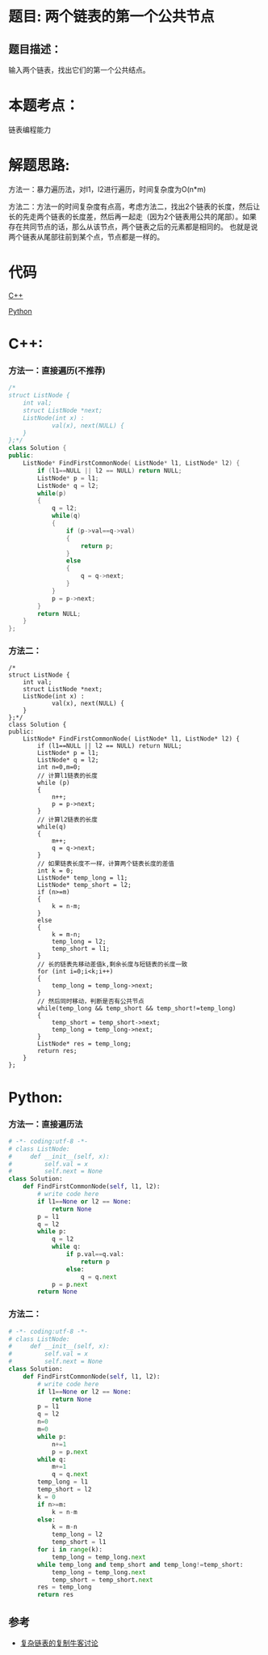 # 题目: 两个链表的第一个公共节点
## 题目描述：
输入两个链表，找出它们的第一个公共结点。
# 本题考点：
  
  链表编程能力
  
# 解题思路:
   方法一：暴力遍历法，对l1，l2进行遍历，时间复杂度为O(n\*m)
    
   方法二：方法一的时间复杂度有点高，考虑方法二，找出2个链表的长度，然后让长的先走两个链表的长度差，然后再一起走（因为2个链表用公共的尾部）。如果存在共同节点的话，那么从该节点，两个链表之后的元素都是相同的。 也就是说两个链表从尾部往前到某个点，节点都是一样的。
# 代码

[C++](./FirstCommonNodesInLists.cpp)

[Python](./FirstCommonNodesInLists.py)

# C++: 
### 方法一：直接遍历(不推荐)
```c++
/*
struct ListNode {
	int val;
	struct ListNode *next;
	ListNode(int x) :
			val(x), next(NULL) {
	}
};*/
class Solution {
public:
    ListNode* FindFirstCommonNode( ListNode* l1, ListNode* l2) {
        if (l1==NULL || l2 == NULL) return NULL;
        ListNode* p = l1;
        ListNode* q = l2;
        while(p)
        {
            q = l2;
            while(q)
            {
                if (p->val==q->val)
                {
                    return p;
                }
                else
                {
                    q = q->next;
                }
            }
            p = p->next;
        }
        return NULL;
    }
};
```
### 方法二：
```c+++
/*
struct ListNode {
	int val;
	struct ListNode *next;
	ListNode(int x) :
			val(x), next(NULL) {
	}
};*/
class Solution {
public:
    ListNode* FindFirstCommonNode( ListNode* l1, ListNode* l2) {
        if (l1==NULL || l2 == NULL) return NULL;
        ListNode* p = l1;
        ListNode* q = l2;
        int n=0,m=0;
        // 计算l1链表的长度
        while (p)
        {
            n++;
            p = p->next;
        }
        // 计算l2链表的长度
        while(q)
        {
            m++;
            q = q->next;
        }
        // 如果链表长度不一样，计算两个链表长度的差值
        int k = 0;
        ListNode* temp_long = l1;
        ListNode* temp_short = l2;
        if (n>=m)
        {
            k = n-m;
        }
        else
        {
            k = m-n;
            temp_long = l2;
            temp_short = l1;
        }
        // 长的链表先移动差值k,剩余长度与短链表的长度一致
        for (int i=0;i<k;i++)
        {
            temp_long = temp_long->next;
        }
        // 然后同时移动，判断是否有公共节点
        while(temp_long && temp_short && temp_short!=temp_long)
        {
            temp_short = temp_short->next;
            temp_long = temp_long->next;
        }
        ListNode* res = temp_long;
        return res;
    }
};
```

# Python:
### 方法一：直接遍历法
```python
# -*- coding:utf-8 -*-
# class ListNode:
#     def __init__(self, x):
#         self.val = x
#         self.next = None
class Solution:
    def FindFirstCommonNode(self, l1, l2):
        # write code here
        if l1==None or l2 == None:
            return None
        p = l1
        q = l2
        while p:
            q = l2
            while q:
                if p.val==q.val:
                    return p
                else:
                    q = q.next
            p = p.next
        return None
```
### 方法二：
```python
# -*- coding:utf-8 -*-
# class ListNode:
#     def __init__(self, x):
#         self.val = x
#         self.next = None
class Solution:
    def FindFirstCommonNode(self, l1, l2):
        # write code here
        if l1==None or l2 == None:
            return None
        p = l1
        q = l2
        n=0
        m=0
        while p:
            n+=1
            p = p.next
        while q:
            m+=1
            q = q.next
        temp_long = l1
        temp_short = l2
        k = 0
        if n>=m:
            k = n-m
        else:
            k = m-n
            temp_long = l2
            temp_short = l1
        for i in range(k):
            temp_long = temp_long.next
        while temp_long and temp_short and temp_long!=temp_short:
            temp_long = temp_long.next
            temp_short = temp_short.next
        res = temp_long
        return res
```
## 参考
  -  [复杂链表的复制牛客讨论](https://www.nowcoder.com/questionTerminal/6ab1d9a29e88450685099d45c9e31e46?f=discussion)
